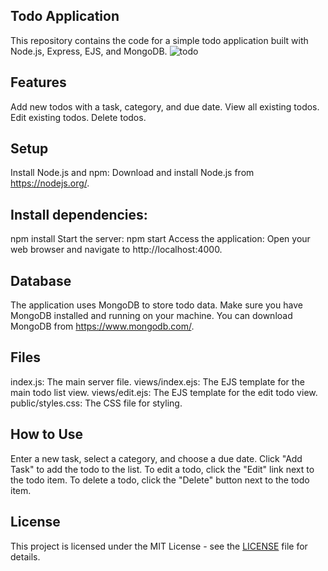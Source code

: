 ## Todo Application
This repository contains the code for a simple todo application built with Node.js, Express, EJS, and MongoDB.
![todo](https://github.com/user-attachments/assets/405a1319-e143-4a7b-9f01-43f8c56316ee)
## Features
Add new todos with a task, category, and due date.
View all existing todos.
Edit existing todos.
Delete todos.

## Setup
Install Node.js and npm: Download and install Node.js from https://nodejs.org/.
## Install dependencies:
npm install
Start the server:
npm start
Access the application: Open your web browser and navigate to http://localhost:4000.
## Database
The application uses MongoDB to store todo data. Make sure you have MongoDB installed and running on your machine. You can download MongoDB from https://www.mongodb.com/.

## Files
index.js: The main server file.
views/index.ejs: The EJS template for the main todo list view.
views/edit.ejs: The EJS template for the edit todo view.
public/styles.css: The CSS file for styling.

## How to Use
Enter a new task, select a category, and choose a due date.
Click "Add Task" to add the todo to the list.
To edit a todo, click the "Edit" link next to the todo item.
To delete a todo, click the "Delete" button next to the todo item.

## License
This project is licensed under the MIT License - see the [LICENSE](LICENSE) file for details.
